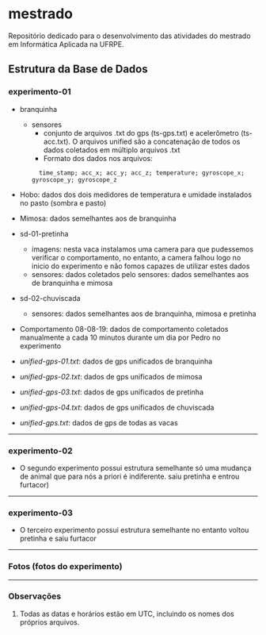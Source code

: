 # mestrado

Repositório dedicado para o desenvolvimento das atividades do mestrado em Informática Aplicada na UFRPE.


## Estrutura da Base de Dados

### experimento-01

- branquinha
  - sensores
    - conjunto de arquivos .txt do gps (ts-gps.txt) e acelerômetro (ts-acc.txt). O arquivos unified são a concatenação de todos os dados coletados em múltiplo arquivos .txt
    - Formato dos dados nos arquivos:
    ```
      time_stamp; acc_x; acc_y; acc_z; temperature; gyroscope_x; gyroscope_y; gyroscope_z
    ```
- Hobo: dados dos dois medidores de temperatura e umidade instalados no pasto (sombra e pasto)

- Mimosa: dados semelhantes aos de branquinha

- sd-01-pretinha
  - imagens: nesta vaca instalamos uma camera para que pudessemos verificar o comportamento, no entanto, a camera falhou logo no inicio do experimento e não fomos capazes de utilizar estes dados
  - sensores: dados coletados pelo sensores: dados semelhantes aos de branquinha e mimosa

- sd-02-chuviscada
  - sensores: dados semelhantes aos de branquinha, mimosa e pretinha

- Comportamento 08-08-19: dados de comportamento coletados manualmente a cada 10 minutos durante um dia por Pedro no experimento

- _unified-gps-01.txt_: dados de gps unificados de branquinha

- _unified-gps-02.txt_: dados de gps unificados de mimosa

- _unified-gps-03.txt_: dados de gps unificados de pretinha

- _unified-gps-04.txt_: dados de gps unificados de chuviscada

- _unified-gps.txt_: dados de gps de todas as vacas

* * *

### experimento-02 
- O segundo experimento possui estrutura semelhante só uma mudança de animal que para nós a priori é indiferente. saiu pretinha e entrou furtacor)

* * *

### experimento-03
- O terceiro experimento possui estrutura semelhante no entanto voltou pretinha e saiu furtacor

* * *

### Fotos (fotos do experimento)

* * *

### Observações

1. Todas as datas e horários estão em UTC, incluindo os nomes dos próprios arquivos.





